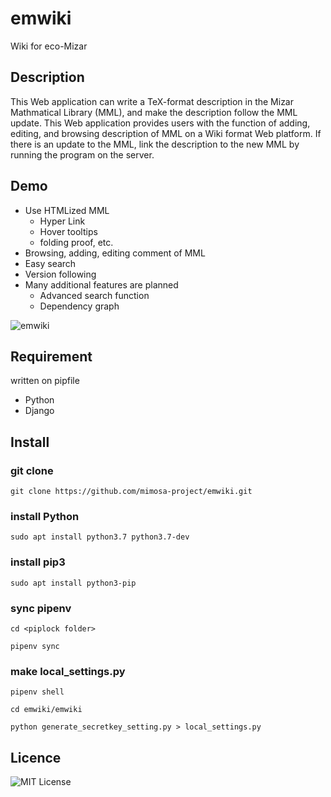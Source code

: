 emwiki
====

Wiki for eco-Mizar

## Description
This Web application can write a TeX-format description in the Mizar Mathmatical Library (MML), and make the description follow the MML update. This Web application provides users with the function of adding, editing, and browsing description of MML on a Wiki format Web platform. If there is an update to the MML, link the description to the new MML by running the program on the server.

## Demo
+ Use HTMLized MML
  + Hyper Link
  + Hover tooltips
  + folding proof, etc.
+ Browsing, adding, editing comment of MML
+ Easy search
+ Version following
+ Many additional features are planned
  + Advanced search function
  + Dependency graph
  
  
![emwiki](https://user-images.githubusercontent.com/49423101/75423437-0c960400-5982-11ea-86e5-382c462a6fc7.png)

## Requirement
written on pipfile
+ Python
+ Django

## Install
### git clone
```
git clone https://github.com/mimosa-project/emwiki.git
```

### install Python
```
sudo apt install python3.7 python3.7-dev
```
### install pip3
```
sudo apt install python3-pip
```

### sync pipenv
```
cd <piplock folder>
```
```
pipenv sync
```

### make local_settings.py
```
pipenv shell
```
```
cd emwiki/emwiki
```
```
python generate_secretkey_setting.py > local_settings.py
```


## Licence

![MIT License](https://github.com/mimosa-project/emwiki/blob/master/LICENSE)

